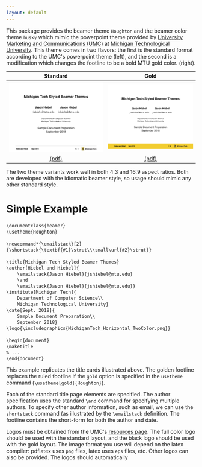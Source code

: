 ```yaml
---
layout: default
---
```


This package provides the beamer theme `Houghton` and the beamer color theme `husky` which mimic the powerpoint theme provided by [University Marketing and Communications (UMC)](https://www.mtu.edu/umc/) at [Michigan Technological University](https://www.mtu.edu/). This theme comes in two flavors: the first is the standard format according to the UMC's powerpoint theme (left), and the second is a modification which changes the footline to be a bold MTU gold color. (right).

| Standard | Gold |
|:-:|:-:|
| ![Standard](/assets/img/mtu.present.std.front.png) | ![Gold](/assets/img/mtu.present.gold.front.png) |
| [(pdf)](https://github.com/JasonHiebel/mtu.present/blob/master/examples/standard.pdf) | [(pdf)](https://github.com/JasonHiebel/mtu.present/blob/master/examples/gold.pdf) |

The two theme variants work well in both 4:3 and 16:9 aspect ratios. Both are developed with the idiomatic beamer style, so usage should mimic any other standard style.

# Simple Example

```
\documentclass{beamer}
\usetheme{Houghton}

\newcommand*{\emailstack}[2]
{\shortstack{\textbf{#1}\strut\\\small\url{#2}\strut}}

\title{Michigan Tech Styled Beamer Themes}
\author[Hiebel and Hiebel]{
	\emailstack{Jason Hiebel}{jshiebel@mtu.edu}
	\and
	\emailstack{Jason Hiebel}{jshiebel@mtu.edu}}
\institute[Michigan Tech]{
	Department of Computer Science\\
	Michigan Technological University}
\date[Sept. 2018]{
	Sample Document Preparation\\
	September 2018}
\logo{\includegraphics{MichiganTech_Horizontal_TwoColor.png}}

\begin{document}
\maketitle
% ...
\end{document}
```

This example replicates the title cards illustrated above. The golden footline replaces the ruled footline if the `gold` option is specified in the `usetheme` command (`\usetheme[gold]{Houghton}`).

Each of the standard title page elements are specified. The author specification uses the standard `\and` command for specifying multiple authors. To specify other author information, such as email, we can use the `shortstack` command (as illustrated by the `\emailstack` definition. The footline contains the short-form for both the author and date.

Logos must be obtained from the UMC's [resources page](https://www.mtu.edu/umc/resources/download/index.html). The full color logo should be used with the standard layout, and the black logo should be used with the gold layout. The image format you use will depend on the latex compiler: pdflatex uses `png` files, latex uses `eps` files, etc. Other logos can also be provided. The logos should automatically
